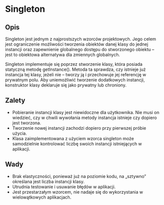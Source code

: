 # Singleton

## Opis

Singleton jest jednym z najprostszych wzorców projektowych. Jego celem jest ograniczenie możliwości tworzenia obiektów danej klasy do jednej instancji oraz zapewnienie globalnego dostępu do stworzonego obiektu – jest to obiektowa alternatywa dla zmiennych globalnych.

Singleton implementuje się poprzez stworzenie klasy, która posiada statyczną metodę getInstance(). Metoda ta sprawdza, czy istnieje już instancja tej klasy, jeżeli nie – tworzy ją i przechowuje jej referencję w prywatnym polu. Aby uniemożliwić tworzenie dodatkowych instancji, konstruktor klasy deklaruje się jako prywatny lub chroniony.

## Zalety

- Pobieranie instancji klasy jest niewidoczne dla użytkownika. Nie musi on wiedzieć, czy w chwili wywołania metody instancja istnieje czy dopiero jest tworzona.
- Tworzenie nowej instancji zachodzi dopiero przy pierwszej próbie użycia.
- Klasa zaimplementowana z użyciem wzorca singleton może samodzielnie kontrolować liczbę swoich instancji istniejących w aplikacji.

## Wady

- Brak elastyczności, ponieważ już na poziomie kodu, na „sztywno” określana jest liczba instancji klasy.
- Utrudnia testowanie i usuwanie błędów w aplikacji.
- Jest przestarzałym wzorcem, nie nadaje się do wykorzystania w wielowątkowych aplikacjach.